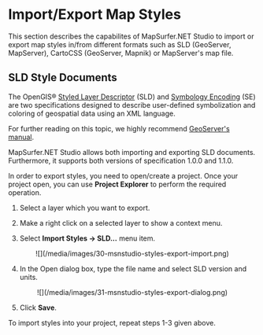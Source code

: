 # Import/Export Map Styles

This section describes the capabilites of MapSurfer.NET Studio to import or export map styles in/from different formats such as SLD (GeoServer, MapServer), CartoCSS (GeoServer, Mapnik) or MapServer's map file.

## SLD Style Documents

The OpenGIS® [Styled Layer Descriptor](http://www.opengeospatial.org/standards/sld) (SLD) and [Symbology Encoding](http://www.opengeospatial.org/standards/se) (SE) are two specifications designed to describe user-defined symbolization and coloring of geospatial data using an XML language.

For further reading on this topic, we highly recommend [GeoServer's manual](http://docs.geoserver.org/stable/en/user/styling/index.html).

MapSurfer.NET Studio allows both importing and exporting SLD documents. Furthermore, it supports both versions of specification 1.0.0 and 1.1.0.

In order to export styles, you need to open/create a project. Once your project open, you can use **Project Explorer** to perform the required operation. 

1. Select a layer which you want to export.

2. Make a right click on a selected layer to show a context menu.

3. Select **Import Styles -> SLD...** menu item.

<center>![](/media/images/30-msnstudio-styles-export-import.png)</center>

4. In the Open dialog box, type the file name and select SLD version and units.

<center>![](/media/images/31-msnstudio-styles-export-dialog.png)</center>

5. Click **Save**.

To import styles into your project, repeat steps 1-3 given above.



